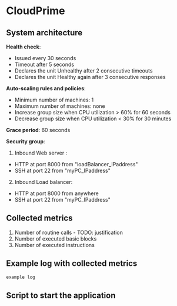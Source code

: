 # CloudPrime


## System architecture

**Health check**:
- Issued every 30 seconds
- Timeout after 5 seconds
- Declares the unit Unhealthy after 2 consecutive timeouts
- Declares the unit Healthy again after 3 consecutive responses

**Auto-scaling rules and policies**:
- Minimum number of machines: 1
- Maximum number of machines: none
- Increase group size when CPU utilization > 60% for 60 seconds
- Decrease group size when CPU utilization < 30% for 30 minutes
    
**Grace period**: 60 seconds
    
**Security group**:
1. Inbound Web server :
- HTTP at port 8000 from "loadBalancer_IPaddress"
- SSH  at port 22   from "myPC_IPaddress"

2. Inbound Load balancer:
- HTTP at port 8000 from anywhere
- SSH  at port 22   from "myPC_IPaddress"

## Collected metrics

1. Number of routine calls - TODO: justification
2. Number of executed basic blocks
3. Number of executed instructions

## Example log with collected metrics

```bash
example log
```

## Script to start the application